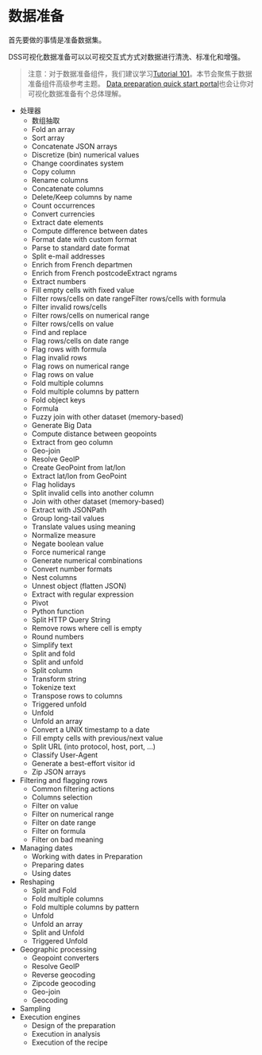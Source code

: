 # 数据准备 #

首先要做的事情是准备数据集。

DSS可视化数据准备可以以可视交互式方式对数据进行清洗、标准化和增强。

>注意：对于数据准备组件，我们建议学习[Tutorial 101](http://www.dataiku.com/learn/guide/tutorials/101.html)。本节会聚焦于数据准备组件高级参考主题。
>[Data preparation quick start portal](https://www.dataiku.com/learn/guide/quickstart/data-preparation.html)也会让你对可视化数据准备有个总体理解。

- 处理器
    + 数组抽取
    + Fold an array
    + Sort array
    + Concatenate JSON arrays
    + Discretize (bin) numerical values
    + Change coordinates system
    + Copy column
    + Rename columns
    + Concatenate columns
    + Delete/Keep columns by name
    + Count occurrences
    + Convert currencies
    + Extract date elements
    + Compute difference between dates
    + Format date with custom format
    + Parse to standard date format
    + Split e-mail addresses
    + Enrich from French departmen
    + Enrich from French postcodeExtract ngrams
    + Extract numbers
    + Fill empty cells with fixed value
    + Filter rows/cells on date rangeFilter rows/cells with formula
    + Filter invalid rows/cells
    + Filter rows/cells on numerical range
    + Filter rows/cells on value
    + Find and replace
    + Flag rows/cells on date range
    + Flag rows with formula
    + Flag invalid rows
    + Flag rows on numerical range
    + Flag rows on value
    + Fold multiple columns
    + Fold multiple columns by pattern
    + Fold object keys
    + Formula
    + Fuzzy join with other dataset (memory-based)
    + Generate Big Data
    + Compute distance between geopoints
    + Extract from geo column
    + Geo-join
    + Resolve GeoIP
    + Create GeoPoint from lat/lon
    + Extract lat/lon from GeoPoint
    + Flag holidays
    + Split invalid cells into another column
    + Join with other dataset (memory-based)
    + Extract with JSONPath
    + Group long-tail values
    + Translate values using meaning
    + Normalize measure
    + Negate boolean value
    + Force numerical range
    + Generate numerical combinations
    + Convert number formats
    + Nest columns
    + Unnest object (flatten JSON)
    + Extract with regular expression
    + Pivot
    + Python function
    + Split HTTP Query String
    + Remove rows where cell is empty
    + Round numbers
    + Simplify text
    + Split and fold
    + Split and unfold
    + Split column
    + Transform string
    + Tokenize text
    + Transpose rows to columns
    + Triggered unfold
    + Unfold
    + Unfold an array
    + Convert a UNIX timestamp to a date
    + Fill empty cells with previous/next value
    + Split URL (into protocol, host, port, …)
    + Classify User-Agent
    + Generate a best-effort visitor id
    + Zip JSON arrays
- Filtering and flagging rows
    + Common filtering actions
    + Columns selection
    + Filter on value
    + Filter on numerical range
    + Filter on date range
    + Filter on formula
    + Filter on bad meaning
- Managing dates
    + Working with dates in Preparation
    + Preparing dates
    + Using dates
- Reshaping
    + Split and Fold
    + Fold multiple columns
    + Fold multiple columns by pattern
    + Unfold
    + Unfold an array
    + Split and Unfold
    + Triggered Unfold
- Geographic processing
    + Geopoint converters
    + Resolve GeoIP
    + Reverse geocoding
    + Zipcode geocoding
    + Geo-join
    + Geocoding
- Sampling
- Execution engines
    + Design of the preparation
    + Execution in analysis
    + Execution of the recipe
